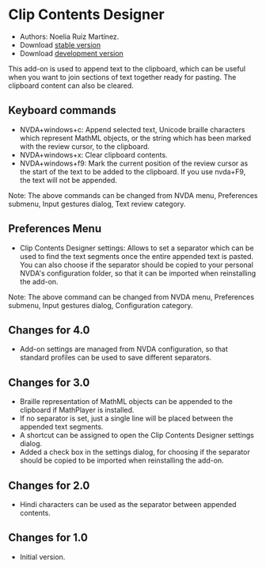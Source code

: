 # Clip Contents Designer #
*   Authors: Noelia Ruiz Martínez.
*   Download [stable version][1]
*   Download [development version][2]

This add-on is used to append text to the clipboard, which can be useful when you want to join sections of text together ready for pasting.
The clipboard content can also be cleared.

## Keyboard commands ##
*   NVDA+windows+c: Append selected text, Unicode braille characters which represent MathML objects, or the string which has been marked with the review cursor, to the clipboard.
*   NVDA+windows+x: Clear clipboard contents.
*   NVDA+windows+f9: Mark the current position of the review cursor as the start of the text to be added to the clipboard.
    If you use nvda+F9, the text will not be appended.

Note: The above commands can be changed from NVDA menu, Preferences submenu, Input gestures dialog, Text review category.

## Preferences Menu ##
*   Clip Contents Designer settings: Allows to set a separator which can be used to find the text segments once the entire appended text is pasted. You can also choose if the separator should be copied to your personal NVDA's configuration folder, so that it can be imported when reinstalling the add-on.

Note: The above command can be changed from NVDA menu, Preferences submenu, Input gestures dialog, Configuration category.

## Changes for 4.0 ##
*   Add-on settings are managed from NVDA configuration, so that standard profiles can be used to save different separators.

## Changes for 3.0 ##
*   Braille representation of MathML objects can be appended to the clipboard if MathPlayer is installed.
*   If no separator is set, just a single line will be placed between the appended text segments.
*   A shortcut can be assigned to open the Clip Contents Designer settings dialog.
*   Added a check box in the settings dialog, for choosing if the separator should be copied to be imported when reinstalling the add-on.

## Changes for 2.0 ##
*   Hindi characters can be used as the separator between appended contents.

## Changes for 1.0 ##
*   Initial version.

[1]: http://addons.nvda-project.org/files/get.php?file=ccd

[2]: http://addons.nvda-project.org/files/get.php?file=ccd-dev
